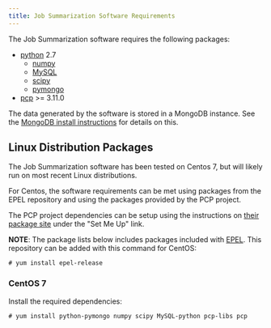 ```yaml
---
title: Job Summarization Software Requirements
---
```


The Job Summarization software requires the following packages:

* [python][] 2.7
    * [numpy][]
    * [MySQL]
    * [scipy][]
    * [pymongo][]
* [pcp][] >= 3.11.0

[python]:         http://python.org
[numpy]:          http://www.numpy.org/
[MySQL]:          https://pypi.python.org/pypi/MySQL-python
[scipy]:          http://www.scipy.org/
[pymongo]:        https://docs.mongodb.org/ecosystem/drivers/python/
[pcp]:            http://pcp.io

The data generated by the software is stored in a MongoDB instance. See the [MongoDB install instructions](supremm-mongo.html) for details on this.

Linux Distribution Packages
---------------------------

The Job Summarization software has been tested on Centos 7, but will likely run on most
recent Linux distributions.

For Centos, the software requirements can be met using packages from the EPEL
repository and using the packages provided by the PCP project.

The PCP project dependencies can be setup using the instructions on [their
package site](https://bintray.com/pcp/el7/pcp/3.11.4/) under the "Set Me Up"
link.

**NOTE**: The package lists below includes packages included with
[EPEL](http://fedoraproject.org/wiki/EPEL).  This repository can be
added with this command for CentOS:

    # yum install epel-release

### CentOS 7

Install the required dependencies:

    # yum install python-pymongo numpy scipy MySQL-python pcp-libs pcp

